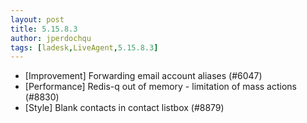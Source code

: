 ```yaml
---
layout: post
title: 5.15.8.3
author: jperdochqu
tags: [ladesk,LiveAgent,5.15.8.3]
---
```


- [Improvement] Forwarding email account aliases (#6047)
- [Performance] Redis-q out of memory - limitation of mass actions (#8830)
- [Style] Blank contacts in contact listbox (#8879)
